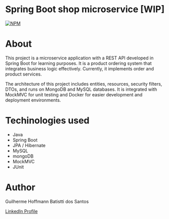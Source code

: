 # Spring Boot shop microservice [WIP]
[![NPM](https://img.shields.io/npm/l/react)](https://github.com/hoffmann-g/spring-boot-shop/blob/main/LICENSE)

# About

This project is a microservice application with a REST API developed in Spring Boot for learning purposes. It is a product ordering system that integrates business logic effectively. Currently, it implements order and product services.

The architecture of this project includes entities, resources, security filters, DTOs, and runs on MongoDB and MySQL databases. It is integrated with MockMVC for unit testing and Docker for easier development and deployment environments.


# Techinologies used
- Java
- Spring Boot
- JPA / Hibernate
- MySQL
- mongoDB
- MockMVC
- JUnit

# Author

Guilherme Hoffmann Batistti dos Santos

[LinkedIn Profile](https://www.linkedin.com/in/hoffmann-g/)
